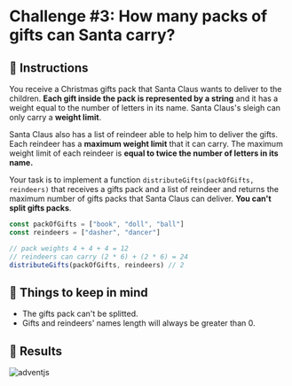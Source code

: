 # Challenge #3: How many packs of gifts can Santa carry?

## 📖 Instructions

You receive a Christmas gifts pack that Santa Claus wants to deliver to the children. **Each gift inside the pack is represented by a string** and it has a weight equal to the number of letters in its name. Santa Claus's sleigh can only carry a **weight limit**.

Santa Claus also has a list of reindeer able to help him to deliver the gifts. Each reindeer has a **maximum weight limit** that it can carry. The maximum weight limit of each reindeer is **equal to twice the number of letters in its name.**

Your task is to implement a function `distributeGifts(packOfGifts, reindeers)` that receives a gifts pack and a list of reindeer and returns the maximum number of gifts packs that Santa Claus can deliver. **You can't split gifts packs**.

```js
const packOfGifts = ["book", "doll", "ball"]
const reindeers = ["dasher", "dancer"]

// pack weights 4 + 4 + 4 = 12
// reindeers can carry (2 * 6) + (2 * 6) = 24
distributeGifts(packOfGifts, reindeers) // 2
```

## 📝 Things to keep in mind

- The gifts pack can't be splitted.
- Gifts and reindeers' names length will always be greater than 0.

## 📜 Results

![adventjs](https://user-images.githubusercontent.com/8017233/206419118-9ce49a6f-c4c9-45a8-967d-097ef1d2ed34.png)
